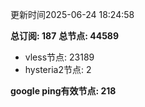 更新时间2025-06-24 18:24:58

**总订阅: 187**
**总节点: 44589**
- vless节点: 23189
- hysteria2节点: 2

**google ping有效节点: 218**
